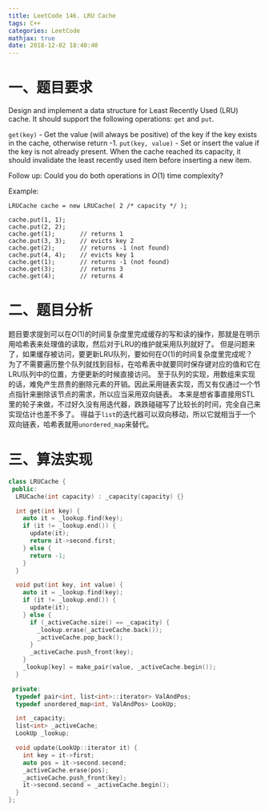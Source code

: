 ```yaml
---
title: LeetCode 146. LRU Cache
tags: C++
categories: LeetCode
mathjax: true
date: 2018-12-02 18:40:40
---
```

# 一、题目要求
Design and implement a data structure for Least Recently Used (LRU) cache. It should support the following operations: `get` and `put`.

`get(key)` - Get the value (will always be positive) of the key if the key exists in the cache, otherwise return -1.
`put(key, value)` - Set or insert the value if the key is not already present. When the cache reached its capacity, it should invalidate the least recently used item before inserting a new item.

Follow up:
Could you do both operations in $O(1)$ time complexity?

Example:
```
LRUCache cache = new LRUCache( 2 /* capacity */ );

cache.put(1, 1);
cache.put(2, 2);
cache.get(1);       // returns 1
cache.put(3, 3);    // evicts key 2
cache.get(2);       // returns -1 (not found)
cache.put(4, 4);    // evicts key 1
cache.get(1);       // returns -1 (not found)
cache.get(3);       // returns 3
cache.get(4);       // returns 4
```
<!--more-->
# 二、题目分析
题目要求提到可以在$O(1)$的时间复杂度里完成缓存的写和读的操作，那就是在明示用哈希表来处理值的读取，然后对于LRU的维护就采用队列就好了。
但是问题来了，如果缓存被访问，要更新LRU队列，要如何在$O(1)$的时间复杂度里完成呢？
为了不需要遍历整个队列就找到目标，在哈希表中就要同时保存键对应的值和它在LRU队列中的位置，方便更新的时候直接访问。
至于队列的实现，用数组来实现的话，难免产生昂贵的删除元素的开销。因此采用链表实现，而又有仅通过一个节点指针来删除该节点的需求，所以应当采用双向链表。
本来是想省事直接用STL里的轮子来做，不过好久没有用迭代器，跌跌碰碰写了比较长的时间，完全自己来实现估计也差不多了。
得益于`list`的迭代器可以双向移动，所以它就相当于一个双向链表，哈希表就用`unordered_map`来替代。
# 三、算法实现
```cpp
class LRUCache {
 public:
  LRUCache(int capacity) : _capacity(capacity) {}

  int get(int key) {
    auto it = _lookup.find(key);
    if (it != _lookup.end()) {
      update(it);
      return it->second.first;
    } else {
      return -1;
    }
  }

  void put(int key, int value) {
    auto it = _lookup.find(key);
    if (it != _lookup.end()) {
      update(it);
    } else {
      if (_activeCache.size() == _capacity) {
        _lookup.erase(_activeCache.back());
        _activeCache.pop_back();
      }
      _activeCache.push_front(key);
    }
    _lookup[key] = make_pair(value, _activeCache.begin());
  }

 private:
  typedef pair<int, list<int>::iterator> ValAndPos;
  typedef unordered_map<int, ValAndPos> LookUp;

  int _capacity;
  list<int> _activeCache;
  LookUp _lookup;

  void update(LookUp::iterator it) {
    int key = it->first;
    auto pos = it->second.second;
    _activeCache.erase(pos);
    _activeCache.push_front(key);
    it->second.second = _activeCache.begin();
  }
};

```